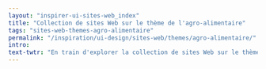 ```yaml
---
layout: "inspirer-ui-sites-web_index"
title: "Collection de sites Web sur le thème de l'agro-alimentaire"
tags: "sites-web-themes-agro-alimentaire"
permalink: "/inspiration/ui-design/sites-web/themes/agro-alimentaire/"
intro:
text-twtr: "En train d'explorer la collection de sites Web sur le thème de l'agro-alimentaire du @MagDuWebdesign"
---
```

